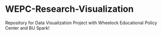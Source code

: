 # WEPC-Research-Visualization
Repository for Data Visualization Project with Wheelock Educational Policy Center and BU Spark!
